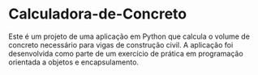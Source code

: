# Calculadora-de-Concreto
Este é um projeto de uma aplicação em Python que calcula o volume de concreto necessário para vigas de construção civil. A aplicação foi desenvolvida como parte de um exercício de prática em programação orientada a objetos e encapsulamento.
